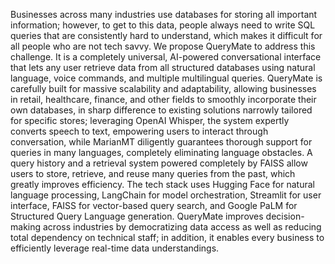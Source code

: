 Businesses across many industries use databases for storing all important 
information; however, to get to this data, people always need to write SQL queries 
that are consistently hard to understand, which makes it difficult for all people who 
are not tech savvy. We propose QueryMate to address this challenge. It is a 
completely universal, AI-powered conversational interface that lets any user retrieve 
data from all structured databases using natural language, voice commands, and 
multiple multilingual queries. QueryMate is carefully built for massive scalability 
and adaptability, allowing businesses in retail, healthcare, finance, and other fields 
to smoothly incorporate their own databases, in sharp difference to existing solutions 
narrowly tailored for specific stores; leveraging OpenAI Whisper, the system 
expertly converts speech to text, empowering users to interact through conversation, 
while MarianMT diligently guarantees thorough support for queries in many 
languages, completely eliminating language obstacles. A query history and a 
retrieval system powered completely by FAISS allow users to store, retrieve, and 
reuse many queries from the past, which greatly improves efficiency. The tech stack 
uses Hugging Face for natural language processing, LangChain for model 
orchestration, Streamlit for user interface, FAISS for vector-based query search, and 
Google PaLM for Structured Query Language generation. QueryMate improves 
decision-making across industries by democratizing data access as well as reducing 
total dependency on technical staff; in addition, it enables every business to 
efficiently leverage real-time data understandings.
